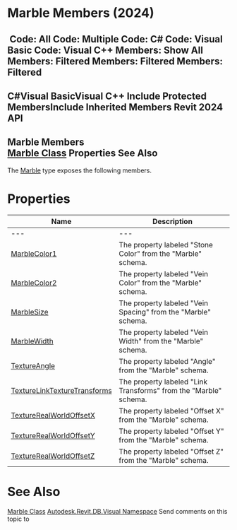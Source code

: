 # Marble Members (2024)

﻿
 Code: All Code: Multiple Code: C# Code: Visual Basic Code: Visual C++  Members: Show All Members: Filtered Members: Filtered Members: Filtered   
---  
C#Visual BasicVisual C++
Include Protected MembersInclude Inherited Members
Revit 2024 API  
---  
Marble Members  
[Marble Class](729b243c-c4ee-64bd-f482-7164ab4dcffc.md "Marble Class") Properties See Also  
---  
The [Marble](729b243c-c4ee-64bd-f482-7164ab4dcffc.md "Marble Class") type exposes the following members.
# Properties
| Name | Description |
| --- | --- |
| --- | --- | --- |
| [MarbleColor1](2a0c038b-0b82-da88-29c8-da6326ff42ad.md "MarbleColor1 Property") | The property labeled "Stone Color" from the "Marble" schema. |
| [MarbleColor2](0543210a-c3b9-39e8-dd7a-939a7cc6d329.md "MarbleColor2 Property") | The property labeled "Vein Color" from the "Marble" schema. |
| [MarbleSize](c7a2581c-ee4c-58da-702e-d8eb6756d7b0.md "MarbleSize Property") | The property labeled "Vein Spacing" from the "Marble" schema. |
| [MarbleWidth](3794da51-48c5-5fad-b770-e76a4abe7003.md "MarbleWidth Property") | The property labeled "Vein Width" from the "Marble" schema. |
| [TextureAngle](99c919a4-3ce6-a5e9-1992-0ba12dddc5e7.md "TextureAngle Property") | The property labeled "Angle" from the "Marble" schema. |
| [TextureLinkTextureTransforms](79680ce8-5344-ad81-b3dd-d92a08f73369.md "TextureLinkTextureTransforms Property") | The property labeled "Link Transforms" from the "Marble" schema. |
| [TextureRealWorldOffsetX](204c92b1-2689-3f13-b1e2-82b63acae2fb.md "TextureRealWorldOffsetX Property") | The property labeled "Offset X" from the "Marble" schema. |
| [TextureRealWorldOffsetY](d2803421-2a90-3810-20d8-df1326916340.md "TextureRealWorldOffsetY Property") | The property labeled "Offset Y" from the "Marble" schema. |
| [TextureRealWorldOffsetZ](5bae121e-96b0-8c54-6419-8f6252aba6d5.md "TextureRealWorldOffsetZ Property") | The property labeled "Offset Z" from the "Marble" schema. |

# See Also
[Marble Class](729b243c-c4ee-64bd-f482-7164ab4dcffc.md "Marble Class")
[Autodesk.Revit.DB.Visual Namespace](f5a10581-6ac2-be19-0e32-f87d05bc8b83.md "Autodesk.Revit.DB.Visual Namespace")
Send comments on this topic to 